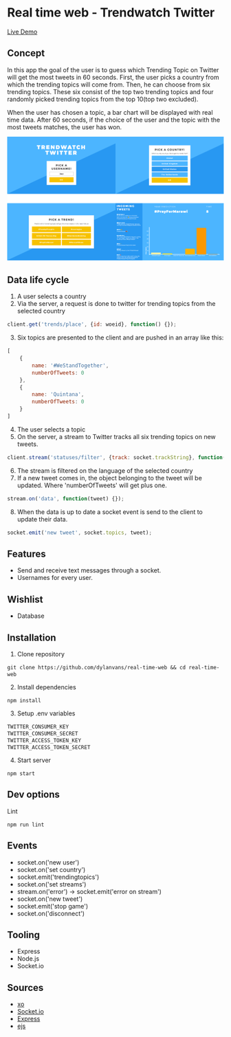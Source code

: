 # Real time web - Trendwatch Twitter
[Live Demo](http://dylanvs-real-time.herokuapp.com/)

## Concept
In this app the goal of the user is to guess which Trending Topic on Twitter will get the most tweets in 60 seconds. First, the user picks a country from which the trending topics will come from. Then, he can choose from six trending topics. These six consist of the top two trending topics and four randomly picked trending topics from the top 10(top two excluded).

When the user has chosen a topic, a bar chart will be displayed with real time data. After 60 seconds, if the choice of the user and the topic with the most tweets matches, the user has won.

![Screenshots game](https://github.com/dylanvans/real-time-web/blob/master/md-img/screenshots.png?raw=true)

## Data life cycle
1. A user selects a country
2. Via the server, a request is done to twitter for trending topics from the selected country
``` javascript
client.get('trends/place', {id: woeid}, function() {});
```
3. Six topics are presented to the client and are pushed in an array like this:
``` javascript
[
	{
		name: '#WeStandTogether',
		numberOfTweets: 0
	},
	{
		name: 'Quintana',
		numberOfTweets: 0
	}
]
```
4. The user selects a topic
5. On the server, a stream to Twitter tracks all six trending topics on new tweets.
``` javascript
client.stream('statuses/filter', {track: socket.trackString}, function(stream) {});
```
6. The stream is filtered on the language of the selected country
7. If a new tweet comes in, the object belonging to the tweet will be updated. Where 'numberOfTweets' will get plus one.
``` javascript
stream.on('data', function(tweet) {});
```
8. When the data is up to date a socket event is send to the client to update their data.
``` javascript
socket.emit('new tweet', socket.topics, tweet);
```

## Features
- Send and receive text messages through a socket.
- Usernames for every user.

## Wishlist
- Database


## Installation
1. Clone repository
```
git clone https://github.com/dylanvans/real-time-web && cd real-time-web
```
2. Install dependencies
```
npm install
```
3. Setup .env variables
```
TWITTER_CONSUMER_KEY
TWITTER_CONSUMER_SECRET
TWITTER_ACCESS_TOKEN_KEY
TWITTER_ACCESS_TOKEN_SECRET
```
4. Start server
```
npm start
```

## Dev options
Lint
```
npm run lint 
```

## Events
- socket.on('new user')
- socket.on('set country')
- socket.emit('trendingtopics')
- socket.on('set streams')
- stream.on('error') -> socket.emit('error on stream')
- socket.on('new tweet')
- socket.emit('stop game')
- socket.on('disconnect')

## Tooling
- Express
- Node.js
- Socket.io

## Sources
- [xo](https://github.com/sindresorhus/xo)
- [Socket.io](https://socket.io/)
- [Express](https://expressjs.com/)
- [ejs](https://www.npmjs.com/package/ejs)


